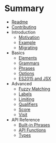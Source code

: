 # Summary

* [Readme](README.md)
* [Contributing](CONTRIBUTING.md)
* Introduction
  * [Motivation](doc/introduction/motivation.md)
  * [Example](doc/introduction/example.md)
  * [Migrating](doc/introduction/migrating.md)
* Basics
  * [Elements](doc/basics/elements.md)
  * [Grammars](doc/basics/grammars.md)
  * [Phrases](doc/basics/phrases.md)
  * [Options](doc/basics/options.md)
  * [ES2015 and JSX](doc/basics/es2015andjsx.md)
* Advanced
  * [Fuzzy Matching](docs/advanced/fuzzy.md)
  * [Labels](docs/advanced/fuzzy.md)
  * [Limiting](docs/advanced/fuzzy.md)
  * [Qualifiers](docs/advanced/fuzzy.md)
  * [Score](docs/advanced/fuzzy.md)
  * [Visit](docs/advanced/fuzzy.md)
* API Reference
  * [Built-in Phrases](docs/apireference/phrases.md)
  * [API Functions](docs/apireference/apifunctions.md)
  * [Types](docs/apireference/types.md)
